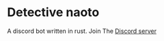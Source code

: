 # Detective naoto
A discord bot written in rust.
Join The [Discord server](https://discord.gg/kanna)
